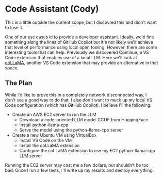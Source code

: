 # Code Assistant (Cody)

This is a little outside the current scope, but I discovred this and didn't want to lose it.

One of our use cases id to provide a developer assistant.  Ideally, we'd fine something along the lines of GitHub Copilot but it's not likely we'll achieve that level of performance using local open tooling.  However, there are some interesting tools that can help.  Previously we discovered Continue, a VS Code extension that enables use of a local LLM.  Here we'll look at [coLLaMA](https://github.com/iohub/coLLaMA), another VS Code extension that may provide an alternative in that space.

## The Plan

While I'd like to prove this in a completely network disconnected way, I don't see a good way to do that.  I also don't want to muck up my local VS Code configuration (which has GitHub Copilot).  I believe I'll the following:

- Create an AWS EC2 server to run the LLM
  - Download a code-oriented LLM model GGUF from HuggingFace
  - Install python-llama-cpp
  - Serve the model using the python-llama-cpp server
- Create a new Ubuntu VM using VirtualBox
  - Install VS Code on the VM
  - Install the coLLaMA extension
  - Configure the coLLaMA extension to use my EC2 python-llama-cpp LLM server

Running the EC2 server may cost me a few dollars, but shouldn't be too bad.  Once I run a few tests, I'll write up my results and destroy everything.